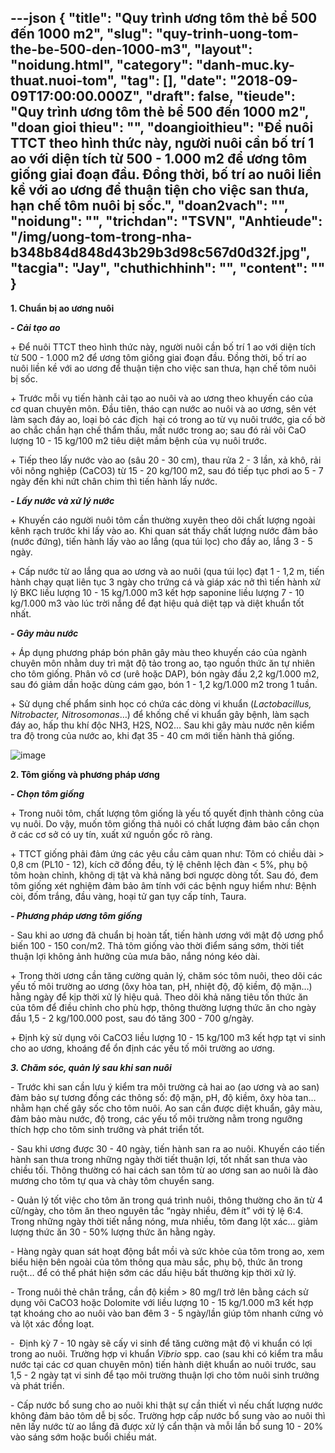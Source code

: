 ---json
{
    "title": "Quy trình ương tôm thẻ bể 500 đến 1000 m2",
    "slug": "quy-trinh-uong-tom-the-be-500-den-1000-m3",
    "layout": "noidung.html",
    "category": "danh-muc.ky-thuat.nuoi-tom",
    "tag": [],
    "date": "2018-09-09T17:00:00.000Z",
    "draft": false,
    "tieude": "Quy trình ương tôm thẻ bể 500 đến 1000 m2",
    "doan gioi thieu": "",
    "doangioithieu": "Để nuôi TTCT theo hình thức này, người nuôi cần bố trí 1 ao với diện tích từ 500 - 1.000 m2 để ương tôm giống giai đoạn đầu. Đồng thời, bố trí ao nuôi liền kề với ao ương để thuận tiện cho việc san thưa, hạn chế tôm nuôi bị sốc.",
    "doan2vach": "",
    "noidung": "",
    "trichdan": "TSVN",
    "Anhtieude": "/img/uong-tom-trong-nha-b348b84d848d43b29b3d98c567d0d32f.jpg",
    "tacgia": "Jay",
    "chuthichhinh": "",
    "__content__": ""
}
---
<p><span style="font-size:14px"><strong>1. Chuẩn bị ao ương nu&ocirc;i</strong></span></p>

<p><span style="font-size:14px"><em><strong>- Cải tạo ao</strong></em></span></p>

<p><span style="font-size:14px">+ Để nu&ocirc;i TTCT theo h&igrave;nh thức n&agrave;y, người nu&ocirc;i cần bố tr&iacute; 1 ao với diện t&iacute;ch từ 500 - 1.000 m2 để ương t&ocirc;m giống giai đoạn đầu. Đồng thời, bố tr&iacute; ao nu&ocirc;i liền kề với ao ương để thuận tiện cho việc san thưa, hạn chế t&ocirc;m nu&ocirc;i bị sốc.</span></p>

<p><span style="font-size:14px">+ Trước mỗi vụ tiến h&agrave;nh cải tạo ao nu&ocirc;i v&agrave; ao ương theo khuyến c&aacute;o của cơ quan chuy&ecirc;n m&ocirc;n. Đầu ti&ecirc;n, th&aacute;o cạn nước ao nu&ocirc;i v&agrave; ao ương, s&ecirc;n v&eacute;t l&agrave;m sạch đ&aacute;y ao, loại bỏ c&aacute;c địch &nbsp;hại c&oacute; trong ao từ vụ nu&ocirc;i trước, gia cố bờ ao chắc chắn hạn chế thẩm thấu, mất nước trong ao; sau đ&oacute; rải v&ocirc;i CaO lượng 10 - 15 kg/100 m2 ti&ecirc;u diệt mầm bệnh của vụ nu&ocirc;i trước.</span></p>

<p><span style="font-size:14px">+ Tiếp theo lấy nước v&agrave;o ao (s&acirc;u 20 - 30 cm), thau rửa 2 - 3 lần, xả kh&ocirc;, rải v&ocirc;i n&ocirc;ng nghiệp (CaCO3) từ 15 - 20 kg/100 m2, sau đ&oacute; tiếp tục phơi ao 5 - 7 ng&agrave;y đến khi nứt ch&acirc;n chim th&igrave; tiến h&agrave;nh lấy nước.</span></p>

<p><span style="font-size:14px"><strong><em>- Lấy nước v&agrave; xử l&yacute; nước</em></strong></span></p>

<p><span style="font-size:14px">+ Khuyến c&aacute;o người nu&ocirc;i t&ocirc;m cần thường xuy&ecirc;n theo d&otilde;i chất lượng ngo&agrave;i k&ecirc;nh rạch trước khi lấy v&agrave;o ao. Khi quan s&aacute;t thấy chất lượng nước đảm bảo (nước đứng), tiến h&agrave;nh lấy v&agrave;o ao lắng (qua t&uacute;i lọc) cho đầy ao, lắng 3 - 5 ng&agrave;y.</span></p>

<p><span style="font-size:14px">+ Cấp nước từ ao lắng qua ao ương v&agrave; ao nu&ocirc;i (qua t&uacute;i lọc) đạt 1 - 1,2 m, tiến h&agrave;nh chạy quạt li&ecirc;n tục 3 ng&agrave;y cho trứng c&aacute; v&agrave; gi&aacute;p x&aacute;c nở th&igrave; tiến h&agrave;nh xử l&yacute; BKC liều lượng 10 - 15 kg/1.000 m3 kết hợp saponine liều lượng 7 - 10 kg/1.000 m3 v&agrave;o l&uacute;c trời nắng để đạt hiệu quả diệt tạp v&agrave; diệt khuẩn tốt nhất.</span></p>

<p><span style="font-size:14px"><em><strong>- G&acirc;y m&agrave;u nước</strong></em></span></p>

<p><span style="font-size:14px">+ &Aacute;p dụng phương ph&aacute;p b&oacute;n ph&acirc;n g&acirc;y m&agrave;u theo khuyến c&aacute;o của ng&agrave;nh chuy&ecirc;n m&ocirc;n nhằm duy tr&igrave; mật độ tảo trong ao, tạo nguồn thức ăn tự nhi&ecirc;n cho t&ocirc;m giống. Ph&acirc;n v&ocirc; cơ (ur&ecirc; hoặc DAP), b&oacute;n ng&agrave;y đầu 2,2 kg/1.000 m2, sau đ&oacute; giảm dần hoặc d&ugrave;ng c&aacute;m gạo, b&oacute;n 1 - 1,2 kg/1.000 m2 trong 1 tuần.</span></p>

<p><span style="font-size:14px">+ Sử dụng chế phẩm sinh học c&oacute; chứa c&aacute;c d&ograve;ng vi khuẩn (<em>Lactobacillus, Nitrobacter, Nitrosomonas</em>&hellip;) để khống chế vi khuẩn g&acirc;y bệnh, l&agrave;m sạch đ&aacute;y ao, hấp thu kh&iacute; độc NH3, H2S, NO2&hellip; Sau khi g&acirc;y m&agrave;u nước n&ecirc;n kiểm tra độ trong của nước ao, khi đạt 35 - 40 cm mới tiến h&agrave;nh thả giống.</span></p>

<p><span style="font-size:14px"><img alt="image" src="http://68.media.tumblr.com/c4cc0b1a86b49586fd8df9026326548b/tumblr_inline_ops5t4dhvB1txo3bl_500.jpg" /></span></p>

<p><span style="font-size:14px"><strong>2. T&ocirc;m giống v&agrave; phương ph&aacute;p ương</strong></span></p>

<p><span style="font-size:14px"><strong><em>- Chọn t&ocirc;m giống</em></strong></span></p>

<p><span style="font-size:14px">+ Trong nu&ocirc;i t&ocirc;m, chất lượng t&ocirc;m giống l&agrave; yếu tố quyết định th&agrave;nh c&ocirc;ng của vụ nu&ocirc;i. Do vậy, muốn t&ocirc;m giống thả nu&ocirc;i c&oacute; chất lượng đảm bảo cần chọn ở c&aacute;c cơ sở c&oacute; uy t&iacute;n, xuất xứ nguồn gốc r&otilde; r&agrave;ng.</span></p>

<p><span style="font-size:14px">+ TTCT giống phải đảm ứng c&aacute;c y&ecirc;u cầu cảm quan như: T&ocirc;m c&oacute; chiều d&agrave;i &gt; 0,8 cm (PL10 - 12), k&iacute;ch cỡ đồng đều, tỷ lệ ch&ecirc;nh lệch đ&agrave;n &lt; 5%, phụ bộ t&ocirc;m ho&agrave;n chỉnh, kh&ocirc;ng dị tật v&agrave; khả năng bơi ngược d&ograve;ng tốt. Sau đ&oacute;, đem t&ocirc;m giống x&eacute;t nghiệm đảm bảo &acirc;m t&iacute;nh với c&aacute;c bệnh nguy hiểm như: Bệnh c&ograve;i, đốm trắng, đầu v&agrave;ng, hoại tử gan tụy cấp t&iacute;nh, Taura.</span></p>

<p><span style="font-size:14px"><strong><em>- Phương ph&aacute;p ương t&ocirc;m giống</em></strong></span></p>

<p><span style="font-size:14px">- Sau khi ao ương đ&atilde; chuẩn bị ho&agrave;n tất, tiến h&agrave;nh ương với mật độ ương phổ biến 100 - 150 con/m2. Thả t&ocirc;m giống v&agrave;o thời điểm s&aacute;ng sớm, thời tiết thuận lợi kh&ocirc;ng ảnh hưởng của mưa b&atilde;o, nắng n&oacute;ng k&eacute;o d&agrave;i.</span></p>

<p><span style="font-size:14px">+ Trong thời ương cần tăng cường quản l&yacute;, chăm s&oacute;c t&ocirc;m nu&ocirc;i, theo d&otilde;i c&aacute;c yếu tố m&ocirc;i trường ao ương (&ocirc;xy h&ograve;a tan, pH, nhiệt độ, độ kiềm, độ mặn&hellip;) hằng ng&agrave;y để kịp thời xử l&yacute; hiệu quả. Theo d&otilde;i khả năng ti&ecirc;u tốn thức ăn của t&ocirc;m để điều chỉnh cho ph&ugrave; hợp, th&ocirc;ng thường lượng thức ăn cho ng&agrave;y đầu 1,5 - 2 kg/100.000 post, sau đ&oacute; tăng 300 - 700 g/ng&agrave;y.</span></p>

<p><span style="font-size:14px">+ Định kỳ sử dụng v&ocirc;i CaCO3 liều lượng 10 - 15 kg/100 m3 kết hợp tạt vi sinh cho ao ương, kho&aacute;ng để ổn định c&aacute;c yếu tố m&ocirc;i trường ao ương.</span></p>

<p><span style="font-size:14px"><strong><em>3. Chăm s&oacute;c, quản l&yacute; sau khi san nu&ocirc;i</em></strong></span></p>

<p><span style="font-size:14px">- Trước khi san cần lưu &yacute; kiểm tra m&ocirc;i trường cả hai ao (ao ương v&agrave; ao san) đảm bảo sự tương đồng c&aacute;c th&ocirc;ng số: độ mặn, pH, độ kiềm, &ocirc;xy h&ograve;a tan&hellip; nhằm hạn chế g&acirc;y sốc cho t&ocirc;m nu&ocirc;i. Ao san cần được diệt khuẩn, g&acirc;y m&agrave;u, đảm bảo m&agrave;u nước, độ trong, c&aacute;c yếu tố m&ocirc;i trường nằm trong ngưỡng th&iacute;ch hợp cho t&ocirc;m sinh trưởng v&agrave; ph&aacute;t triển tốt.</span></p>

<p><span style="font-size:14px">- Sau khi ương được 30 - 40 ng&agrave;y, tiến h&agrave;nh san ra ao nu&ocirc;i. Khuyến c&aacute;o tiến h&agrave;nh san thưa trong những ng&agrave;y thời tiết thuận lợi, tốt nhất san thưa v&agrave;o chiều tối. Th&ocirc;ng thường c&oacute; hai c&aacute;ch san t&ocirc;m từ ao ương san ao nu&ocirc;i l&agrave; đ&agrave;o mương cho t&ocirc;m tự qua v&agrave; ch&agrave;y t&ocirc;m chuyển sang.</span></p>

<p><span style="font-size:14px">- Quản l&yacute; tốt việc cho t&ocirc;m ăn trong qu&aacute; tr&igrave;nh nu&ocirc;i, th&ocirc;ng thường cho ăn từ 4 cữ/ng&agrave;y, cho t&ocirc;m ăn theo nguy&ecirc;n tắc &ldquo;ng&agrave;y nhiều, đ&ecirc;m &iacute;t&rdquo; với tỷ&nbsp;lệ 6:4. Trong những ng&agrave;y thời tiết nắng n&oacute;ng, mưa nhiều, t&ocirc;m đang lột x&aacute;c&hellip; giảm lượng thức ăn 30 - 50% lượng thức ăn hằng ng&agrave;y.</span></p>

<p><span style="font-size:14px">- H&agrave;ng ng&agrave;y quan s&aacute;t hoạt động bắt mồi v&agrave; sức khỏe của t&ocirc;m trong ao, xem biểu hiện b&ecirc;n ngo&agrave;i của t&ocirc;m th&ocirc;ng qua m&agrave;u sắc, phụ bộ, thức ăn trong ruột&hellip; để c&oacute; thể ph&aacute;t hiện sớm c&aacute;c dấu hiệu bất thường kịp thời xử l&yacute;.</span></p>

<p><span style="font-size:14px">- Trong nu&ocirc;i thẻ ch&acirc;n trắng, cần độ kiềm &gt; 80 mg/l trở l&ecirc;n bằng c&aacute;ch sử dụng v&ocirc;i CaCO3 hoặc Dolomite với liều lượng 10 - 15 kg/1.000 m3 kết hợp tạt kho&aacute;ng cho ao nu&ocirc;i v&agrave;o ban đ&ecirc;m 3 - 5 ng&agrave;y/lần gi&uacute;p t&ocirc;m nhanh cứng vỏ v&agrave; lột x&aacute;c đồng loạt.</span></p>

<p><span style="font-size:14px">- &nbsp;Định kỳ 7 - 10 ng&agrave;y sẽ cấy vi sinh để tăng cường mật độ vi khuẩn c&oacute; lợi trong ao nu&ocirc;i. Trường hợp vi khuẩn&nbsp;<em>Vibrio</em>&nbsp;spp. cao (sau khi c&oacute; kiểm tra mẫu nước tại c&aacute;c cơ quan chuy&ecirc;n m&ocirc;n) tiến h&agrave;nh diệt khuẩn ao nu&ocirc;i trước, sau 1,5 - 2 ng&agrave;y tạt vi sinh để tạo m&ocirc;i trường thuận lợi cho t&ocirc;m nu&ocirc;i sinh trưởng v&agrave; ph&aacute;t triển.</span></p>

<p><span style="font-size:14px">- Cấp nước bổ sung cho ao nu&ocirc;i khi thật sự cần thiết v&igrave; nếu chất lượng nước kh&ocirc;ng đảm bảo t&ocirc;m dễ bị sốc. Trường hợp cấp nước bổ sung v&agrave;o ao nu&ocirc;i th&igrave; n&ecirc;n lấy nước từ ao lắng đ&atilde; được xử l&yacute; cẩn thận v&agrave; mỗi lần bổ sung 10 - 20% v&agrave;o s&aacute;ng sớm hoặc buổi chiều m&aacute;t.</span></p>
